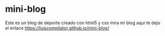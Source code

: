 # mini-blog
Este es un blog de deporte creado con html5 y css
mira mi blog aqui te dejo el enlace   https://luiscompilator.github.io/mini-blog/
